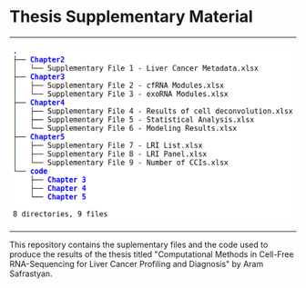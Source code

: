 # Thesis Supplementary Material

_____________________________________________

<img src="tree.png" align="center" />

_____________________________________________

This repository contains the suplementary files and the code used to produce the results of the thesis titled "Computational Methods in Cell-Free RNA-Sequencing for Liver Cancer Profiling and Diagnosis" by Aram Safrastyan. 



